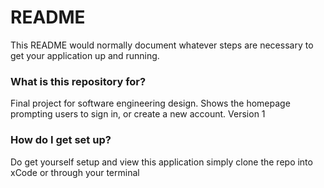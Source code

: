 # README #

This README would normally document whatever steps are necessary to get your application up and running.

### What is this repository for? ###

Final project for software engineering design. Shows the homepage prompting users to sign in, or create a new account.
Version 1

### How do I get set up? ###
Do get yourself setup and view this application simply clone the repo into xCode or through your terminal



